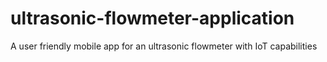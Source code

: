 # ultrasonic-flowmeter-application
 A user friendly mobile app for an ultrasonic flowmeter with IoT capabilities
